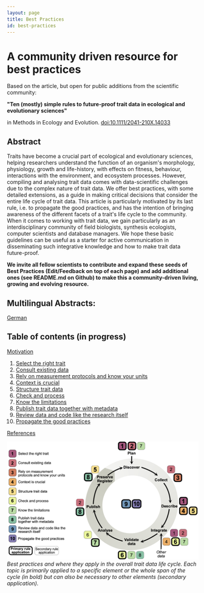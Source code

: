 ```yaml
---
layout: page
title: Best Practices
id: best-practices
---
```


# A community driven resource for best practices
Based on the article, but open for public additions from the scientific community:

**"Ten (mostly) simple rules to future-proof trait data in ecological and evolutionary sciences"**

in Methods in Ecology and Evolution. [doi:10.1111/2041-210X.14033]()


## Abstract
Traits have become a crucial part of ecological and evolutionary sciences, helping researchers understand the function of an organism's morphology, physiology, growth and life-history, with effects on fitness, behaviour, interactions with the environment, and ecosystem processes. However, compiling and analysing trait data comes with data-scientific challenges due to the complex nature of trait data.
We offer best practices, with some detailed extensions, as a guide in making critical decisions that consider the entire life cycle of trait data. 
This article is particularly motivated by its last rule, i.e. to propagate the good practices, and has the intention of bringing awareness of the different facets of a trait's life cycle to the community. 
When it comes to working with trait data, we gain particularly as an interdisciplinary community of field biologists, synthesis ecologists, computer scientists and database managers. We hope these basic guidelines can be useful as a starter for active communication in disseminating such integrative knowledge and how to make trait data future-proof.

**We invite all fellow scientists to contribute and expand these seeds of Best Practices (Edit/Feedback on top of each page) and add additional ones (see README.md on Github) to make this a community-driven living, growing and evolving resource.** 

## Multilingual Abstracts: 

[German](best-practices/simple_abstract/german.html)

## Table of contents (in progress)

[Motivation](best-practices/00_motivation.html)

1. [Select the right trait](best-practices/01_select-the-right-trait.html)
2. [Consult existing data](best-practices/02_consult-existing-data.html)
3. [Rely on measurement protocols and know your units](best-practices/03_rely-on-measurement-protocols-and-know-your-units.html)
4. [Context is crucial](best-practices/04_context-is-crucial.html)
5. [Structure trait data](best-practices/05_structure-trait-data.html)
6. [Check and process](best-practices/06_check-and-process.html)
7. [Know the limitations ](best-practices/07_know-the-limitations.html)
8. [Publish trait data together with metadata ](best-practices/08_publish-trait-data-together-with-metadata.html)
9. [Review data and code like the research itself](best-practices/09_review-data-and-code-like-the-research-itself.html)
10. [Propagate the good practices](best-practices/10_propagate-the-good-practices)

[References](best-practices/99_references)

![Trait life Cycle](best-practices/Trait_data_fig_new2.png)
*Best practices and where they apply in the overall trait data life cycle. Each topic is primarily applied to a specific element or the whole span of the cycle (in bold) but can also be necessary to other elements (secondary application).*
